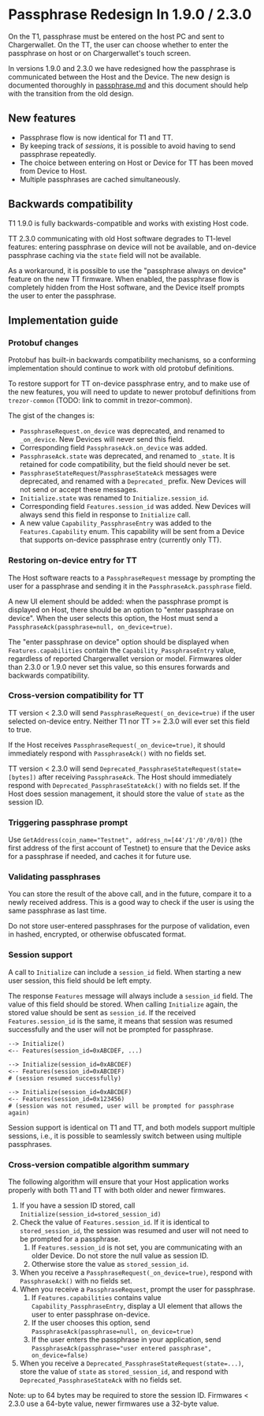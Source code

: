 # Passphrase Redesign In 1.9.0 / 2.3.0

On the T1, passphrase must be entered on the host PC and sent to Chargerwallet. On the TT, the
user can choose whether to enter the passphrase on host or on Chargerwallet's touch screen.

In versions 1.9.0 and 2.3.0 we have redesigned how the passphrase is
communicated between the Host and the Device. The new design is documented
thoroughly in [passphrase.md](passphrase.md) and this document should help
with the transition from the old design.

## New features

* Passphrase flow is now identical for T1 and TT.
* By keeping track of _sessions_, it is possible to avoid having to send passphrase repeatedly.
* The choice between entering on Host or Device for TT has been moved from Device to Host.
* Multiple passphrases are cached simultaneously.

## Backwards compatibility

T1 1.9.0 is fully backwards-compatible and works with existing Host code.

TT 2.3.0 communicating with old Host software degrades to T1-level features: entering
passphrase on device will not be available, and on-device passphrase caching via the
`state` field will not be available.

As a workaround, it is possible to use the "passphrase always on device" feature on the
new TT firmware. When enabled, the passphrase flow is completely hidden from the Host
software, and the Device itself prompts the user to enter the passphrase.

## Implementation guide

### Protobuf changes

Protobuf has built-in backwards compatibility mechanisms, so a conforming implementation
should continue to work with old protobuf definitions.

To restore support for TT on-device passphrase entry, and to make use of the new
features, you will need to update to newer protobuf definitions from `trezor-common`
(TODO: link to commit in trezor-common).

The gist of the changes is:

- `PassphraseRequest.on_device` was deprecated, and renamed to `_on_device`. New Devices
  will never send this field.
- Corresponding field `PassphraseAck.on_device` was added.
- `PassphraseAck.state` was deprecated, and renamed to `_state`. It is retained for
  code compatibility, but the field should never be set.
- `PassphraseStateRequest`/`PassphraseStateAck` messages were deprecated, and renamed
  with a `Deprecated_` prefix. New Devices will not send or accept these messages.
- `Initialize.state` was renamed to `Initialize.session_id`.
- Corresponding field `Features.session_id` was added. New Devices will always send this
  field in response to `Initialize` call.
- A new value `Capability_PassphraseEntry` was added to the `Features.Capability`
  enum. This capability will be sent from a Device that supports on-device passphrase
  entry (currently only TT).

### Restoring on-device entry for TT

The Host software reacts to a `PassphraseRequest` message by prompting the user for a
passphrase and sending it in the `PassphraseAck.passphrase` field.

A new UI element should be added: when the passphrase prompt is displayed on Host, there
should be an option to "enter passphrase on device". When the user selects this option,
the Host must send a `PassphraseAck(passphrase=null, on_device=true)`.

The "enter passphrase on device" option should be displayed when `Features.capabilities`
contain the `Capability_PassphraseEntry` value, regardless of reported Chargerwallet version or
model. Firmwares older than 2.3.0 or 1.9.0 never set this value, so this ensures
forwards and backwards compatibility.

### Cross-version compatibility for TT

TT version \< 2.3.0 will send `PassphraseRequest(_on_device=true)` if the user selected
on-device entry. Neither T1 nor TT >= 2.3.0 will ever set this field to true.

If the Host receives `PassphraseRequest(_on_device=true)`, it should immediately respond
with `PassphraseAck()` with no fields set.

TT version \< 2.3.0 will send `Deprecated_PassphraseStateRequest(state=[bytes])` after
receiving `PassphraseAck`. The Host should immediately respond with
`Deprecated_PassphraseStateAck()` with no fields set. If the Host does session
management, it should store the value of `state` as the session ID.

### Triggering passphrase prompt

Use `GetAddress(coin_name="Testnet", address_n=[44'/1'/0'/0/0])` (the first address of
the first account of Testnet) to ensure that the Device asks for a passphrase if
needed, and caches it for future use.

### Validating passphrases

You can store the result of the above call, and in the future, compare it to a newly
received address. This is a good way to check if the user is using the same passphrase
as last time.

Do not store user-entered passphrases for the purpose of validation, even in hashed,
encrypted, or otherwise obfuscated format.

### Session support

A call to `Initialize` can include a `session_id` field. When starting a new user
session, this field should be left empty.

The response `Features` message will always include a `session_id` field. The value of
this field should be stored. When calling `Initialize` again, the stored value should
be sent as `session_id`. If the received `Features.session_id` is the same, it means
that session was resumed successfully and the user will not be prompted for passphrase.

```
--> Initialize()
<-- Features(session_id=0xABCDEF, ...)

--> Initialize(session_id=0xABCDEF)
<-- Features(session_id=0xABCDEF)
# (session resumed successfully)

--> Initialize(session_id=0xABCDEF)
<-- Features(session_id=0x123456)
# (session was not resumed, user will be prompted for passphrase again)
```

Session support is identical on T1 and TT, and both models support multiple sessions,
i.e., it is possible to seamlessly switch between using multiple passphrases.

### Cross-version compatible algorithm summary

The following algorithm will ensure that your Host application works properly with
both T1 and TT with both older and newer firmwares.

1. If you have a session ID stored, call `Initialize(session_id=stored_session_id)`
2. Check the value of `Features.session_id`. If it is identical to `stored_session_id`,
   the session was resumed and user will not need to be prompted for a passphrase.
   1. If `Features.session_id` is not set, you are communicating with an older Device.
      Do not store the null value as session ID.
   2. Otherwise store the value as `stored_session_id`.
3. When you receive a `PassphraseRequest(_on_device=true)`, respond with
   `PassphraseAck()` with no fields set.
4. When you receive a `PassphraseRequest`, prompt the user for passphrase.
   1. If `Features.capabilities` contains value `Capability_PassphraseEntry`, display a
      UI element that allows the user to enter passphrase on-device.
   2. If the user chooses this option, send `PassphraseAck(passphrase=null, on_device=true)`
   3. If the user enters the passphrase in your application, send
      `PassphraseAck(passphrase="user entered passphrase", on_device=false)`
5. When you receive a `Deprecated_PassphraseStateRequest(state=...)`, store the value
   of `state` as `stored_session_id`, and respond with `Deprecated_PassphraseStateAck`
   with no fields set.

Note: up to 64 bytes may be required to store the session ID. Firmwares < 2.3.0 use a
64-byte value, newer firmwares use a 32-byte value.
